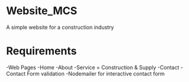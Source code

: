 # Website_MCS
A simple website for a construction industry
# Requirements
 -Web Pages
   -Home
   -About
   -Service = Construction & Supply
   -Contact
 -Contact Form validation
 -Nodemailer for interactive contact form
